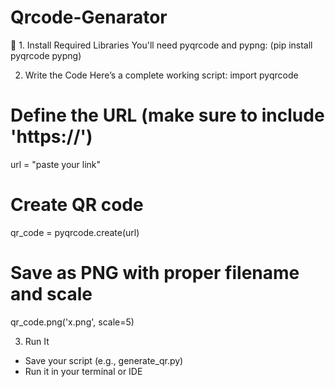 # Qrcode-Genarator

🐍 1. Install Required Libraries
You'll need pyqrcode and pypng:
(pip install pyqrcode pypng)


2. Write the Code
Here’s a complete working script:
import pyqrcode

# Define the URL (make sure to include 'https://')
url = "paste your link"

# Create QR code
qr_code = pyqrcode.create(url)

# Save as PNG with proper filename and scale
qr_code.png('x.png', scale=5)

3. Run It
- Save your script (e.g., generate_qr.py)
- Run it in your terminal or IDE
